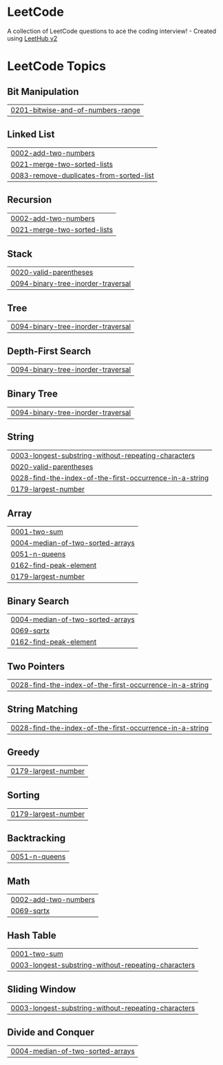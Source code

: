 # LeetCode
A collection of LeetCode questions to ace the coding interview! - Created using [LeetHub v2](https://github.com/arunbhardwaj/LeetHub-2.0)

<!---LeetCode Topics Start-->
# LeetCode Topics
## Bit Manipulation
|  |
| ------- |
| [0201-bitwise-and-of-numbers-range](https://github.com/UNIK090/LeetCode/tree/master/0201-bitwise-and-of-numbers-range) |
## Linked List
|  |
| ------- |
| [0002-add-two-numbers](https://github.com/UNIK090/LeetCode/tree/master/0002-add-two-numbers) |
| [0021-merge-two-sorted-lists](https://github.com/UNIK090/LeetCode/tree/master/0021-merge-two-sorted-lists) |
| [0083-remove-duplicates-from-sorted-list](https://github.com/UNIK090/LeetCode/tree/master/0083-remove-duplicates-from-sorted-list) |
## Recursion
|  |
| ------- |
| [0002-add-two-numbers](https://github.com/UNIK090/LeetCode/tree/master/0002-add-two-numbers) |
| [0021-merge-two-sorted-lists](https://github.com/UNIK090/LeetCode/tree/master/0021-merge-two-sorted-lists) |
## Stack
|  |
| ------- |
| [0020-valid-parentheses](https://github.com/UNIK090/LeetCode/tree/master/0020-valid-parentheses) |
| [0094-binary-tree-inorder-traversal](https://github.com/UNIK090/LeetCode/tree/master/0094-binary-tree-inorder-traversal) |
## Tree
|  |
| ------- |
| [0094-binary-tree-inorder-traversal](https://github.com/UNIK090/LeetCode/tree/master/0094-binary-tree-inorder-traversal) |
## Depth-First Search
|  |
| ------- |
| [0094-binary-tree-inorder-traversal](https://github.com/UNIK090/LeetCode/tree/master/0094-binary-tree-inorder-traversal) |
## Binary Tree
|  |
| ------- |
| [0094-binary-tree-inorder-traversal](https://github.com/UNIK090/LeetCode/tree/master/0094-binary-tree-inorder-traversal) |
## String
|  |
| ------- |
| [0003-longest-substring-without-repeating-characters](https://github.com/UNIK090/LeetCode/tree/master/0003-longest-substring-without-repeating-characters) |
| [0020-valid-parentheses](https://github.com/UNIK090/LeetCode/tree/master/0020-valid-parentheses) |
| [0028-find-the-index-of-the-first-occurrence-in-a-string](https://github.com/UNIK090/LeetCode/tree/master/0028-find-the-index-of-the-first-occurrence-in-a-string) |
| [0179-largest-number](https://github.com/UNIK090/LeetCode/tree/master/0179-largest-number) |
## Array
|  |
| ------- |
| [0001-two-sum](https://github.com/UNIK090/LeetCode/tree/master/0001-two-sum) |
| [0004-median-of-two-sorted-arrays](https://github.com/UNIK090/LeetCode/tree/master/0004-median-of-two-sorted-arrays) |
| [0051-n-queens](https://github.com/UNIK090/LeetCode/tree/master/0051-n-queens) |
| [0162-find-peak-element](https://github.com/UNIK090/LeetCode/tree/master/0162-find-peak-element) |
| [0179-largest-number](https://github.com/UNIK090/LeetCode/tree/master/0179-largest-number) |
## Binary Search
|  |
| ------- |
| [0004-median-of-two-sorted-arrays](https://github.com/UNIK090/LeetCode/tree/master/0004-median-of-two-sorted-arrays) |
| [0069-sqrtx](https://github.com/UNIK090/LeetCode/tree/master/0069-sqrtx) |
| [0162-find-peak-element](https://github.com/UNIK090/LeetCode/tree/master/0162-find-peak-element) |
## Two Pointers
|  |
| ------- |
| [0028-find-the-index-of-the-first-occurrence-in-a-string](https://github.com/UNIK090/LeetCode/tree/master/0028-find-the-index-of-the-first-occurrence-in-a-string) |
## String Matching
|  |
| ------- |
| [0028-find-the-index-of-the-first-occurrence-in-a-string](https://github.com/UNIK090/LeetCode/tree/master/0028-find-the-index-of-the-first-occurrence-in-a-string) |
## Greedy
|  |
| ------- |
| [0179-largest-number](https://github.com/UNIK090/LeetCode/tree/master/0179-largest-number) |
## Sorting
|  |
| ------- |
| [0179-largest-number](https://github.com/UNIK090/LeetCode/tree/master/0179-largest-number) |
## Backtracking
|  |
| ------- |
| [0051-n-queens](https://github.com/UNIK090/LeetCode/tree/master/0051-n-queens) |
## Math
|  |
| ------- |
| [0002-add-two-numbers](https://github.com/UNIK090/LeetCode/tree/master/0002-add-two-numbers) |
| [0069-sqrtx](https://github.com/UNIK090/LeetCode/tree/master/0069-sqrtx) |
## Hash Table
|  |
| ------- |
| [0001-two-sum](https://github.com/UNIK090/LeetCode/tree/master/0001-two-sum) |
| [0003-longest-substring-without-repeating-characters](https://github.com/UNIK090/LeetCode/tree/master/0003-longest-substring-without-repeating-characters) |
## Sliding Window
|  |
| ------- |
| [0003-longest-substring-without-repeating-characters](https://github.com/UNIK090/LeetCode/tree/master/0003-longest-substring-without-repeating-characters) |
## Divide and Conquer
|  |
| ------- |
| [0004-median-of-two-sorted-arrays](https://github.com/UNIK090/LeetCode/tree/master/0004-median-of-two-sorted-arrays) |
<!---LeetCode Topics End-->